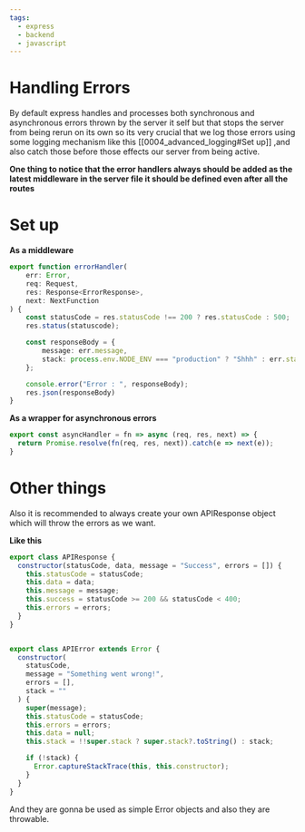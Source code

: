 ```yaml
---
tags:
  - express
  - backend
  - javascript
---
```

# Handling Errors

By default express handles and processes both synchronous and asynchronous errors thrown by the server it self but that stops the server from being rerun on its own so its very crucial that we log those errors using some logging mechanism like this [[0004_advanced_logging#Set up]] ,and also catch those before those effects our server from being active. 

**One thing to notice that the error handlers always should be added as the latest middleware in the server file it should be defined even after all the routes**
# Set up

**As a middleware**

```ts
export function errorHandler(
	err: Error,
	req: Request,
	res: Response<ErrorResponse>,
	next: NextFunction
) {
	const statusCode = res.statusCode !== 200 ? res.statusCode : 500;
	res.status(statuscode);

	const responseBody = {
		message: err.message,
		stack: process.env.NODE_ENV === "production" ? "Shhh" : err.stack
	};

	console.error("Error : ", responseBody);
	res.json(responseBody)
}
```

**As a wrapper for asynchronous errors**

```js
export const asyncHandler = fn => async (req, res, next) => {
  return Promise.resolve(fn(req, res, next)).catch(e => next(e));
}
```


# Other things

Also it is recommended to always create your own APIResponse object which will throw the errors as we want. 

**Like this**

```js
export class APIResponse {
  constructor(statusCode, data, message = "Success", errors = []) {
    this.statusCode = statusCode;
    this.data = data;
    this.message = message;
    this.success = statusCode >= 200 && statusCode < 400;
    this.errors = errors;
  }
}


export class APIError extends Error {
  constructor(
    statusCode,
    message = "Something went wrong!",
    errors = [],
    stack = ""
  ) {
    super(message);
    this.statusCode = statusCode;
    this.errors = errors;
    this.data = null;
    this.stack = !!super.stack ? super.stack?.toString() : stack;

    if (!stack) {
      Error.captureStackTrace(this, this.constructor);
    }
  }
}
```

And they are gonna be used as simple Error objects and also they are throwable.